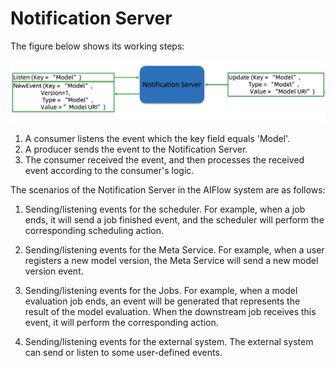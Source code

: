 # Notification Server

The figure below shows its working steps:

![Alt text](../images/architecture/notification.png)

1. A consumer listens the event which the key field equals 'Model'.
2. A producer sends the event to the Notification Server.
3. The consumer received the event, and then processes the received event according to the consumer's logic.

The scenarios of the Notification Server in the AIFlow system are as follows:
1. Sending/listening events for the scheduler. 
   For example, when a job ends, it will send a job finished event, 
   and the scheduler will perform the corresponding scheduling action.
   
2. Sending/listening events for the Meta Service.
   For example, when a user registers a new model version, the Meta Service will send a new model version event.
   
3. Sending/listening events for the Jobs.
   For example, when a model evaluation job ends, 
   an event will be generated that represents the result of the model evaluation. 
   When the downstream job receives this event, it will perform the corresponding action.
   
4. Sending/listening events for the external system.
   The external system can send or listen to some user-defined events.